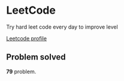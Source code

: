 # LeetCode

Try hard leet code every day to improve level

[ Leetcode profile ](https://leetcode.com/u/orgball2608/)

## Problem solved

**79** problem.
